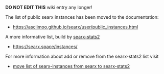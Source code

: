 **DO NOT EDIT THIS** wiki entry any longer!

The list of public searx instances has been moved to the documentation:

- https://asciimoo.github.io/searx/user/public_instances.html

A more informative list, build by [searx-stats2](https://github.com/dalf/searx-stats2) 

- https://searx.space/instances/

For more information about add or remove from the searx-stats2 list visit

- [move list of searx-instances from searx to searx-stats2](https://github.com/dalf/searx-stats2/issues/7)
